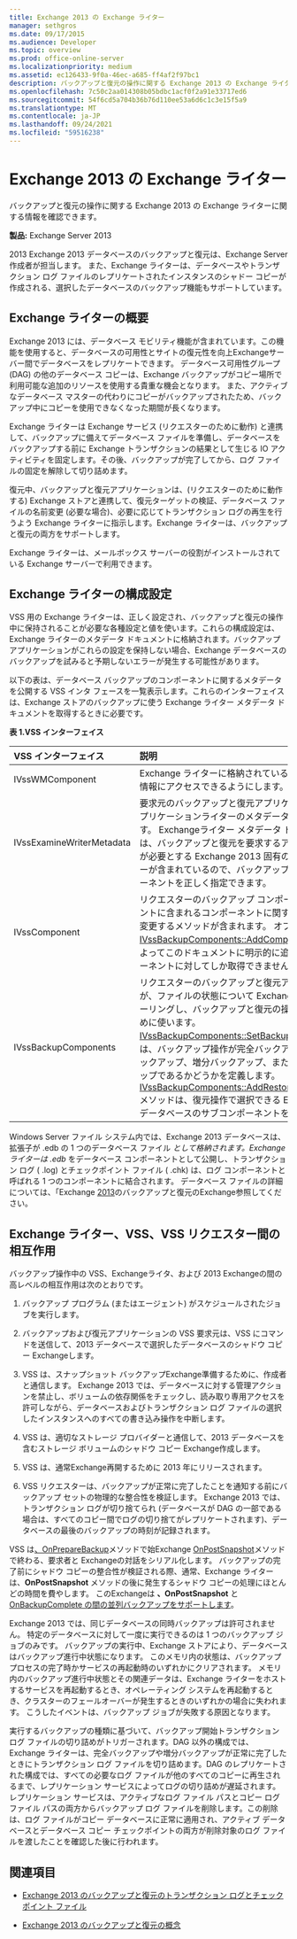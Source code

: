 ```yaml
---
title: Exchange 2013 の Exchange ライター
manager: sethgros
ms.date: 09/17/2015
ms.audience: Developer
ms.topic: overview
ms.prod: office-online-server
ms.localizationpriority: medium
ms.assetid: ec126433-9f0a-46ec-a685-ff4af2f97bc1
description: バックアップと復元の操作に関する Exchange 2013 の Exchange ライターに関する情報を確認できます。
ms.openlocfilehash: 7c50c2aa014308b05bdbc1acf0f2a91e33717ed6
ms.sourcegitcommit: 54f6cd5a704b36b76d110ee53a6d6c1c3e15f5a9
ms.translationtype: MT
ms.contentlocale: ja-JP
ms.lasthandoff: 09/24/2021
ms.locfileid: "59516238"
---
```

# <a name="exchange-writer-in-exchange-2013"></a>Exchange 2013 の Exchange ライター

バックアップと復元の操作に関する Exchange 2013 の Exchange ライターに関する情報を確認できます。 
  
**製品:** Exchange Server 2013 
  
2013 Exchange 2013 データベースのバックアップと復元は、Exchange Server作成者が担当します。 また、Exchange ライターは、データベースやトランザクション ログ ファイルのレプリケートされたインスタンスのシャドー コピーが作成される、選択したデータベースのバックアップ機能もサポートしています。 
  
## <a name="overview-of-the-exchange-writer"></a>Exchange ライターの概要
<a name="bk_Overview"> </a>

Exchange 2013 には、データベース モビリティ機能が含まれています。この機能を使用すると、データベースの可用性とサイトの復元性を向上Exchangeサーバー間でデータベースをレプリケートできます。 データベース可用性グループ (DAG) の他のデータベース コピーは、Exchange バックアップがコピー場所で利用可能な追加のリソースを使用する貴重な機会となります。 また、アクティブなデータベース マスターの代わりにコピーがバックアップされたため、バックアップ中にコピーを使用できなくなった期間が長くなります。 
  
Exchange ライターは Exchange サービス (リクエスターのために動作) と連携して、バックアップに備えてデータベース ファイルを準備し、データベースをバックアップする前に Exchange トランザクションの結果として生じる IO アクティビティを固定します。その後、バックアップが完了してから、ログ ファイルの固定を解除して切り詰めます。
  
復元中、バックアップと復元アプリケーションは、(リクエスターのために動作する) Exchange ストアと連携して、復元ターゲットの検証、データベース ファイルの名前変更 (必要な場合)、必要に応じてトランザクション ログの再生を行うよう Exchange ライターに指示します。Exchange ライターは、バックアップと復元の両方をサポートします。
  
Exchange ライターは、メールボックス サーバーの役割がインストールされている Exchange サーバーで利用できます。 
  
## <a name="exchange-writer-configuration-settings"></a>Exchange ライターの構成設定 
<a name="bk_ExchangeWriterConfig"> </a>

VSS 用の Exchange ライターは、正しく設定され、バックアップと復元の操作中に保持されることが必要な各種設定と値を使います。これらの構成設定は、Exchange ライターのメタデータ ドキュメントに格納されます。バックアップ アプリケーションがこれらの設定を保持しない場合、Exchange データベースのバックアップを試みると予期しないエラーが発生する可能性があります。  
  
以下の表は、データベース バックアップのコンポーネントに関するメタデータを公開する VSS インタ フェースを一覧表示します。これらのインターフェイスは、Exchange ストアのバックアップに使う Exchange ライター メタデータ ドキュメントを取得するときに必要です。
  
**表 1.VSS インターフェイス**

|**VSS インターフェイス**|**説明**|
|:-----|:-----|
|IVssWMComponent  <br/> |Exchange ライターに格納されているコンポーネント情報にアクセスできるようにします。  <br/> |
|IVssExamineWriterMetadata  <br/> |要求元のバックアップと復元アプリケーションが、アプリケーションライターのメタデータをExchangeします。 Exchangeライター メタデータ ドキュメントには、バックアップと復元を要求するアプリケーションが必要とする Exchange 2013 固有の値とパラメーターが含まれているので、バックアップに適切なコンポーネントを正しく指定できます。  <br/> |
|IVssComponent  <br/> |リクエスターのバックアップ コンポーネント ドキュメントに含まれるコンポーネントに関する情報を調べて変更するメソッドが含まれます。 オブジェクトは [、IVssBackupComponents::AddComponent](https://msdn.microsoft.com/library/windows/desktop/aa382646%28v=vs.85%29.aspx) メソッドによってこのドキュメントに明示的に追加されたコンポーネントに対してしか取得できません。  <br/> |
|IVssBackupComponents  <br/> |リクエスターのバックアップと復元アプリケーションが、ファイルの状態について Exchange ライターをポーリングし、バックアップと復元の操作を実行するために使います。 [IVssBackupComponents::SetBackupState](https://msdn.microsoft.com/library/windows/desktop/aa382833%28v=vs.85%29.aspx)メソッドは、バックアップ操作が完全バックアップ、コピーバックアップ、増分バックアップ、または差分バックアップであるかどうかを定義します。 [IVssBackupComponents::AddRestoreSubcomponent](https://msdn.microsoft.com/library/windows/desktop/aa382649%28v=vs.85%29.aspx)メソッドは、復元操作で選択できる Exchange 2013 データベースのサブコンポーネントを定義します。  <br/> |
   
Windows Server ファイル システム内では、Exchange 2013 データベースは、拡張子が .edb の 1 つのデータベース ファイル *として格納されます。Exchangeライターは *.edb** をデータベース コンポーネントとして公開し、トランザクション ログ ( .log) とチェックポイント ファイル ( .chk) は、ログ コンポーネントと呼ばれる 1 つのコンポーネントに結合されます。 データベース ファイルの詳細については、「Exchange [2013](backup-and-restore-concepts-for-exchange-2013.md)のバックアップと復元のExchange参照してください。
  
## <a name="interactions-between-the-exchange-writer-vss-and-vss-requesters"></a>Exchange ライター、VSS、VSS リクエスター間の相互作用
<a name="bk_interactions"> </a>

バックアップ操作中の VSS、Exchangeライタ、および 2013 Exchangeの間の高レベルの相互作用は次のとおりです。
  
1. バックアップ プログラム (またはエージェント) がスケジュールされたジョブを実行します。 
    
2. バックアップおよび復元アプリケーションの VSS 要求元は、VSS にコマンドを送信して、2013 データベースで選択したデータベースのシャドウ コピー Exchangeします。 
    
3. VSS は、スナップショット バックアップExchange準備するために、作成者と通信します。 Exchange 2013 では、データベースに対する管理アクションを禁止し、ボリュームの依存関係をチェックし、読み取り専用アクセスを許可しながら、データベースおよびトランザクション ログ ファイルの選択したインスタンスへのすべての書き込み操作を中断します。 
    
4. VSS は、適切なストレージ プロバイダーと通信して、2013 データベースを含むストレージ ボリュームのシャドウ コピー Exchange作成します。 
    
5. VSS は、通常Exchange再開するために 2013 年にリリースされます。 
    
6. VSS リクエスターは、バックアップが正常に完了したことを通知する前にバックアップ セットの物理的な整合性を検証します。 Exchange 2013 では、トランザクション ログが切り捨てられ (データベースが DAG の一部である場合は、すべてのコピー間でログの切り捨てがレプリケートされます)、データベースの最後のバックアップの時刻が記録されます。
    
VSS は[、OnPrepareBackup](https://msdn.microsoft.com/library/windows/desktop/aa381571%28v=vs.85%29.aspx)メソッドで始Exchange [OnPostSnapshot](https://msdn.microsoft.com/library/windows/desktop/aa381568%28v=vs.85%29.aspx)メソッドで終わる、要求者と Exchangeの対話をシリアル化します。 バックアップの完了前にシャドウ コピーの整合性が検証される際、通常、Exchange ライターは、**OnPostSnapshot** メソッドの後に発生するシャドウ コピーの処理にほとんどの時間を費やします。 このExchangeは **、OnPostSnapshot** と [OnBackupComplete の間の並列バックアップをサポートします](https://msdn.microsoft.com/library/windows/desktop/aa381557%28v=vs.85%29.aspx)。
  
Exchange 2013 では、同じデータベースの同時バックアップは許可されません。 特定のデータベースに対して一度に実行できるのは 1 つのバックアップ ジョブのみです。 バックアップの実行中、Exchange ストアにより、データベースはバックアップ進行中状態になります。 このメモリ内の状態は、バックアップ プロセスの完了時かサービスの再起動時のいずれかにクリアされます。 メモリ内のバックアップ進行中状態とその関連データは、Exchange ライターをホストするサービスを再起動するとき、オペレーティング システムを再起動するとき、クラスターのフェールオーバーが発生するときのいずれかの場合に失われます。 こうしたイベントは、バックアップ ジョブが失敗する原因となります。
  
実行するバックアップの種類に基づいて、バックアップ開始トランザクション ログ ファイルの切り詰めがトリガーされます。DAG 以外の構成では、Exchange ライターは、完全バックアップや増分バックアップが正常に完了したときにトランザクション ログ ファイルを切り詰めます。DAG のレプリケートされた構成では、すべての必要なログ ファイルが他のすべてのコピーに再生されるまで、レプリケーション サービスによってログの切り詰めが遅延されます。レプリケーション サービスは、アクティブなログ ファイル パスとコピー ログ ファイル パスの両方からバックアップ ログ ファイルを削除します。この削除は、ログ ファイルがコピー データベースに正常に適用され、アクティブ データベースとデータベース コピー チェックポイントの両方が削除対象のログ ファイルを渡したことを確認した後に行われます。
  
## <a name="see-also"></a>関連項目

- [Exchange 2013 のバックアップと復元のトランザクション ログとチェックポイント ファイル](transaction-logs-and-checkpoint-files-for-backup-and-restore-in-exchange.md)
    
- [Exchange 2013 のバックアップと復元の概念](backup-and-restore-concepts-for-exchange-2013.md)
    


